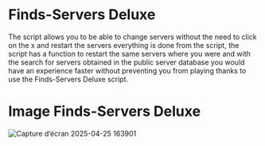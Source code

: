 # Finds-Servers Deluxe

The script allows you to be able to change servers without the need to click on the x and restart the servers everything is done from the script, the script has a function to restart the same servers where you were and with the search for servers obtained in the public server database you would have an experience faster without preventing you from playing thanks to use the Finds-Servers Deluxe script.
# Image Finds-Servers Deluxe
![Capture d’écran 2025-04-25 163901](https://github.com/user-attachments/assets/f45f8fd3-8061-42a9-889d-3710631f3c2f)
